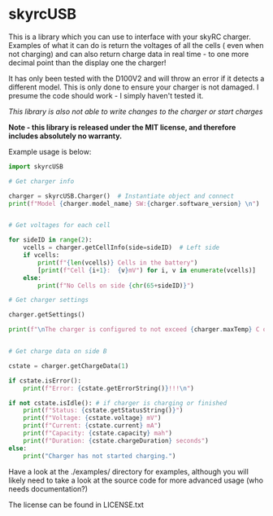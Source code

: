 # skyrcUSB

This is a library which you can use to interface with your skyRC charger. Examples of what it can do is return the voltages of all the cells ( even when not charging) and can also return charge data in real time - to one more decimal point than the display one the charger!

It has only been tested with the D100V2 and will throw an error if it detects a different model. This is only done to ensure your charger is not damaged. I presume the code should work - I simply haven't tested it.

*This library is also not able to write changes to the charger or start charges* 

**Note - this library is released under the MIT license, and therefore includes absolutely no warranty.**

Example usage is below:

```python
import skyrcUSB

# Get charger info

charger = skyrcUSB.Charger()  # Instantiate object and connect
print(f"Model {charger.model_name} SW:{charger.software_version} \n")


# Get voltages for each cell

for sideID in range(2):
    vcells = charger.getCellInfo(side=sideID)  # Left side
    if vcells:
        print(f"{len(vcells)} Cells in the battery")
        [print(f"Cell {i+1}:  {v}mV") for i, v in enumerate(vcells)]
    else:
        print(f"No Cells on side {chr(65+sideID)}")

# Get charger settings

charger.getSettings()

print(f"\nThe charger is configured to not exceed {charger.maxTemp} C or {charger.maxCapacity} mah\n")


# Get charge data on side B

cstate = charger.getChargeData(1)

if cstate.isError():
    print(f"Error: {cstate.getErrorString()}!!!\n")

if not cstate.isIdle(): # if charger is charging or finished
    print(f"Status: {cstate.getStatusString()}")
    print(f"Voltage: {cstate.voltage} mV")
    print(f"Current: {cstate.current} mA")
    print(f"Capacity: {cstate.capacity} mah")
    print(f"Duration: {cstate.chargeDuration} seconds")
else:
    print("Charger has not started charging.")

```

Have a look at the ./examples/ directory for examples, although you will likely need to take a look at the source code for more advanced usage (who needs documentation?)

The license can be found in LICENSE.txt
